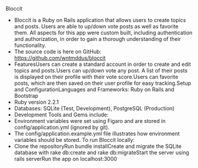 Bloccit
- Bloccit is a Ruby on Rails application that allows users to create topics and posts. Users are able to up/down vote posts as well as favorite them. All aspects for this app were custom built, including authentication and authorization, in order to gain a thorough understanding of their functionality.
- The source code is here on GitHub: https://github.com/wntmddus/bloccit
- FeaturesUsers can create a standard account in order to create and edit topics and posts.Users can up/down vote any post. A list of their posts is displayed on their profile with their vote score.Users can favorite posts, which are then saved on their user profile for easy tracking.Setup and ConfigurationLanguages and Frameworks: Ruby on Rails and Bootstrap
- Ruby version 2.2.1
- Databases: SQLite (Test, Development), PostgreSQL (Production)
- Development Tools and Gems include:
- Environment variables were set using Figaro and are stored in config/application.yml (ignored by git).
- The config/application.example.yml file illustrates how environment variables should be stored.
To run Bloccit locally:
- Clone the repositoryRun bundle installCreate and migrate the SQLite database with rake db:create and rake db:migrateStart the server using rails serverRun the app on localhost:3000
